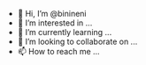 - 👋 Hi, I’m @binineni
- 👀 I’m interested in ...
- 🌱 I’m currently learning ...
- 💞️ I’m looking to collaborate on ...
- 📫 How to reach me ...

<!---
binineni/binineni is a ✨ special ✨ repository because its `README.md` (this file) appears on your GitHub profile.
You can click the Preview link to take a look at your changes.
--->
